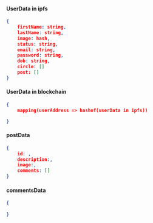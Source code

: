 #### UserData in ipfs 
```json
{
    firstName: string,
    lastName: string,
    image: hash,
    status: string,
    email: string,
    password: string,
    dob: string,
    circle: []
    post: []
}
```

#### UserData in blockchain
```json
{
    mapping(userAddress => hashof(userData in ipfs))

}
```

#### postData
```json
{
    id: ,
    description:,
    image:, 
    comments: []
}
```

#### commentsData
```json
{
    
}
```